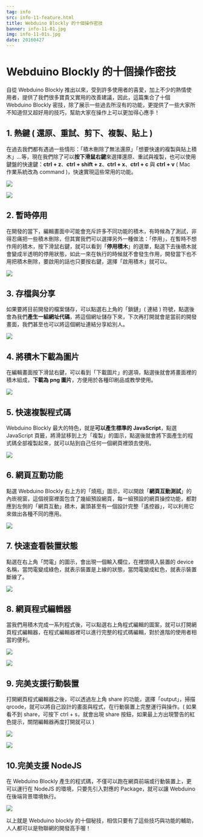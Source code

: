 ```yaml
---
tag: info
src: info-11-feature.html
title: Webduino Blockly 的十個操作密技
banner: info-11-01.jpg
img: info-11-01s.jpg
date: 20160427
---
```


<!-- @@master  = ../../_layout.html-->

<!-- @@block  =  meta-->

<title>Webduino Blockly 的十個操作密技 :::: Webduino = Web × Arduino</title>

<meta name="description" content="自從 Webduino Blockly 推出以來，受到許多使用者的喜愛，不少熱情的使用者提供了相當實用的改善建議，這篇集合了十個 Webduino Blockly 密技，幫助大家在操作上可以更加得心應手！">

<meta itemprop="description" content="自從 Webduino Blockly 推出以來，受到許多使用者的喜愛，不少熱情的使用者提供了相當實用的改善建議，這篇集合了十個 Webduino Blockly 密技，幫助大家在操作上可以更加得心應手！">

<meta property="og:description" content="自從 Webduino Blockly 推出以來，受到許多使用者的喜愛，不少熱情的使用者提供了相當實用的改善建議，這篇集合了十個 Webduino Blockly 密技，幫助大家在操作上可以更加得心應手！">

<meta property="og:title" content="Webduino Blockly 的十個操作密技" >

<meta property="og:url" content="https://webduino.io/tutorials/info-11-feature.html">

<meta property="og:image" content="https://webduino.io/img/tutorials/info-11-01s.jpg">

<meta itemprop="image" content="https://webduino.io/img/tutorials/info-11-01s.jpg">

<include src="../_include-tutorials.html"></include>

<!-- @@close-->

<!-- @@block  =  preAndNext-->

<include src="../_include-tutorials-content.html"></include>

<!-- @@close-->



<!-- @@block  =  tutorials-->
# Webduino Blockly 的十個操作密技

自從 Webduino Blockly 推出以來，受到許多使用者的喜愛，加上不少的熱情使用者，提供了我們很多寶貴又實用的改善建議，因此，這篇集合了十個 Webduino Blockly 密技，除了展示一些過去所沒有的功能，更提供了一些大家所不知道但又超好用的技巧，幫助大家在操作上可以更加得心應手！

## 1. 熱鍵 ( 還原、重試、剪下、複製、貼上 )

在過去我們都有遇過一些情形：「積木刪除了無法還原」「想要快速的複製與貼上積木」...等，現在我們除了可以**按下滑鼠右鍵**來選擇還原、重試與複製，也可以使用鍵盤的快速鍵：**ctrl + z**、**ctrl + shift + z**、**ctrl + x**、**ctrl + c** 與 **ctrl + v** ( Mac 作業系統改為 command )，快速實現這些常用的功能。

![](../img/tutorials/info-11-02.jpg)

![](../img/tutorials/info-11-03.jpg)

## 2. 暫時停用

在開發的當下，編輯畫面中可能會充斥許多不同功能的積木，有時候為了測試，非得忍痛把一些積木刪除，但其實我們可以選擇另外一種做法：「停用」，在暫時不想作用的積木，按下滑鼠右鍵，就可以看到「**停用積木**」的選單，點選下去後積木就會變成半透明的停用狀態，如此一來在執行的時候就不會發生作用，開發當下也不用把積木刪除，要啟用的話也只要按右鍵，選擇「啟用積木」就可以。

![](../img/tutorials/info-11-04.jpg)

## 3. 存檔與分享

如果要將目前開發的檔案儲存，可以點選右上角的「鎖鏈」( 連結 ) 符號，點選後會為我們**產生一組網址代碼**，將這個網址儲存下來，下次再打開就會是當前的開發畫面，我們甚至也可以將這個網址連結分享給別人。

![](../img/tutorials/info-11-05.jpg)

## 4. 將積木下載為圖片

在編輯畫面按下滑鼠右鍵，可以看到「下載圖片」的選項，點選後就會將畫面裡的積木組成，**下載為 png 圖片**，方便用於各種印刷品或教學使用。

![](../img/tutorials/info-11-06.jpg)

## 5. 快速複製程式碼

Webduino Blockly 最大的特色，就是**可以產生標準的 JavaScript**，點選 JavaScript 頁籤，將滑鼠移到上方「複製」的圖示，點選後就會將下面產生的程式碼全部複製起來，就可以貼到自己任何一個網頁裡頭去使用。

![](../img/tutorials/info-11-07.jpg)

## 6. 網頁互動功能

點選 Webduino Blockly 右上方的「燒瓶」圖示，可以開啟「**網頁互動測試**」的內崁視窗，這個視窗裡面包含了幾組預設網頁，每一組預設的網頁操控功能，都對應到左側的「網頁互動」積木，裏頭甚至有一個設計完整「遙控器」，可以利用它來做出各種不同的應用。

![](../img/tutorials/info-11-08.jpg)

## 7. 快速查看裝置狀態

點選在右上角「閃電」的圖示，會出現一個輸入欄位，在裡頭填入裝置的 device 名稱，當閃電變成綠色，就表示裝置是上線的狀態，當閃電變成紅色，就表示裝置斷線了。

![](../img/tutorials/info-11-09.jpg)

## 8. 網頁程式編輯器

當我們用積木完成一系列程式後，可以點選右上角程式編輯的圖案，就可以打開網頁程式編輯器，在程式編輯器裡可以進行完整的程式碼編輯，對於進階的使用者相當的便利。

![](../img/tutorials/info-11-10.jpg)

![](../img/tutorials/info-11-11.jpg)

## 9. 完美支援行動裝置

打開網頁程式編輯器之後，可以透過左上角 share 的功能，選擇「output」，掃描 qrcode，就可以將自己設計的畫面與程式，在行動裝置上完整運行與操作。( 如果看不到 share，可按下 ctrl + s，就會出現 share 按鈕，如果最上方出現警告的紅色提示，關閉編輯器再度打開就可以 )

![](../img/tutorials/info-11-12.jpg)

![](../img/tutorials/info-11-13.jpg)

## 10.完美支援 NodeJS

在 Webduino Blockly 產生的程式碼，不僅可以跑在網頁前端或行動裝置上，更可以運行在 NodeJS 的環境，只要先引入對應的 Package，就可以讓 Webduino 在後端背景環境執行。

![](../img/tutorials/info-11-14.jpg)

以上就是 Webduino blockly 的十個秘技，相信只要有了這些技巧與功能的輔助，人人都可以是物聯網的開發高手喔！



<!-- @@close-->